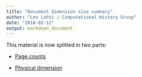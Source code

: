 ```yaml
---
title: "Document dimension size summary"
author: "Leo Lahti / Computational History Group"
date: "2018-02-12"
output: markdown_document
---
```


This material is now splitted in two parts:

  * [Page counts](pagecount.md)

  * [Physical dimension](dimension.md)


